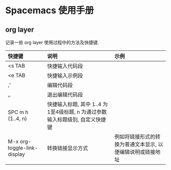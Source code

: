 # Spacemacs 使用手册 #

## org layer ##

记录一些 org layer 使用过程中的方法及快捷键.

| 快捷键 | 说明 | 示例 |
|:--|:--|:--|
| <s TAB | 快捷输入代码段 |  |
| <e TAB | 快捷输入示例段 |  |
| ,' | 编辑代码段 |  |
| ,, | 退出编辑代码段 |  |
| SPC m h (1..4, n) | 快捷输入标题, 其中 1..4 为1至4级标题, n 为通过参数输入标题级别, 自定义快捷键 |  |
| M-x org-toggle-link-display | 转换链接显示方式 | 例如将链接形式的转换为普通文本显示, 以便编辑说明或链接地址 |
